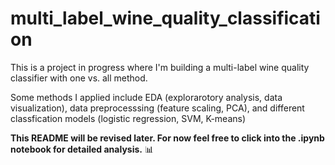 # multi_label_wine_quality_classification

This is a project in progress where I'm building a multi-label wine quality classifier with one vs. all method.

Some methods I applied include EDA (explorarotory analysis, data visualization), data preprocesssing (feature scaling, PCA), and different classfication models (logistic regression, SVM, K-means)

**This README will be revised later. For now feel free to click into the .ipynb notebook for detailed analysis.** :bar_chart:

